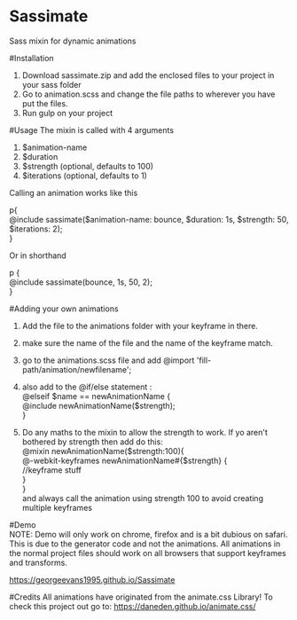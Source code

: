 # Sassimate
Sass mixin for dynamic animations<br>

#Installation

1. Download sassimate.zip and add the enclosed files to your project in your sass folder<br>
2. Go to animation.scss and change the file paths to wherever you have put the files.<br>
3. Run gulp on your project<br>

#Usage
The mixin is called with 4 arguments<br>

1. $animation-name<br>
2. $duration<br>
3. $strength (optional, defaults to 100)<br>
4. $iterations (optional, defaults to 1)<br>

Calling an animation works like this<br>

p{<br>
    @include sassimate($animation-name: bounce, $duration: 1s, $strength: 50, $iterations: 2);<br>
}<br>

Or in shorthand<br>

p {<br>
    @include sassimate(bounce, 1s, 50, 2);<br>
}<br>

#Adding your own animations
1. Add the file to the animations folder with your keyframe in there.<br>
2. make sure the name of the file and the name of the keyframe match.<br>
3. go to the animations.scss file and add @import 'fill-path/animation/newfilename';<br>
4. also add to the @if/else statement :<br>
@elseif $name == newAnimationName {<br>
  @include newAnimationName($strength);<br>
}<br>

5. Do any maths to the mixin to allow the strength to work. If yo aren't bothered by strength then add do this:<br>
    @mixin newAnimationName($strength:100){<br>
        @-webkit-keyframes newAnimationName#{$strength} {<br>
              //keyframe stuff<br>
        }<br>
    }<br>
and always call the animation using strength 100 to avoid creating multiple keyframes<br>


#Demo<br>
NOTE: Demo will only work on chrome, firefox and is a bit dubious on safari. This is due to the generator code and not the animations. All animations in the normal project files should work on all browsers that support keyframes and transforms.<br>

https://georgeevans1995.github.io/Sassimate<br>

#Credits
All animations have originated from the animate.css Library! To check this project out go to:
https://daneden.github.io/animate.css/
